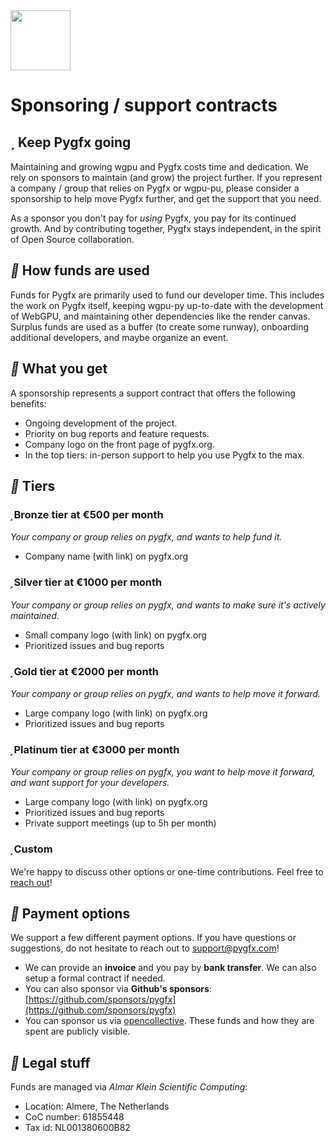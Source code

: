 <img src='pygfx1024.png' width='96px' height='96px' />

# Sponsoring / support contracts


## <i class='fas'></i> Keep Pygfx going

Maintaining and growing wgpu and Pygfx costs time and dedication. We rely on sponsors to maintain (and grow) the project further.
If you represent a company / group that relies on Pygfx or wgpu-pu, please consider a sponsorship to help move Pygfx further, and get the support that you need.

As a sponsor you don't pay for *using* Pygfx, you pay for its continued growth. And by contributing together, Pygfx stays independent, in the spirit of Open Source collaboration.


## <i class='fas'></i> How funds are used

Funds for Pygfx are primarily used to fund our developer time. This includes the work on Pygfx itself, keeping wgpu-py up-to-date with the development of WebGPU, and maintaining other dependencies like the render canvas.
Surplus funds are used as a buffer (to create some runway), onboarding additional developers, and maybe organize an event.


## <i class='fas'></i> What you get

A sponsorship represents a support contract that offers the following benefits:

* Ongoing development of the project.
* Priority on bug reports and feature requests.
* Company logo on the front page of pygfx.org.
* In the top tiers: in-person support to help you use Pygfx to the max.


## <i class='fas'></i> Tiers

<div class=sponsor-tier-box>
    <h3><i class='far'></i>Bronze tier at €500 per month</h3>
    <i>Your company or group relies on pygfx, and wants to help fund it.</i>
    <ul>
        <li>Company name (with link) on pygfx.org</li>
    </ul>
</div>

<div class=sponsor-tier-box>
    <h3><i class='far'></i>Silver tier at €1000 per month</h3>
    <i>Your company or group relies on pygfx, and wants to make sure it's actively maintained.</i>
    <ul>
        <li>Small company logo (with link) on pygfx.org</li>
        <li>Prioritized issues and bug reports</li>
    </ul>
</div>

<div class=sponsor-tier-box>
    <h3><i class='far'></i>Gold tier at €2000 per month</h3>
    <i>Your company or group relies on pygfx, and wants to help move it forward.</i>
    <ul>
        <li>Large company logo (with link) on pygfx.org</li>
        <li>Prioritized issues and bug reports</li>
    </ul>
</div>

<div class=sponsor-tier-box>
    <h3><i class='far'></i>Platinum tier at €3000 per month</h3>
    <i>Your company or group relies on pygfx, you want to help move it forward, and want support for your developers.</i>
    <ul>
        <li>Large company logo (with link) on pygfx.org</li>
        <li>Prioritized issues and bug reports</li>
        <li>Private support meetings (up to 5h per month)</li>
    </ul>
</div>

<div class=sponsor-tier-box>
    <h3><i class='far'></i>Custom</h3>
    We're happy to discuss other options or one-time contributions. Feel free to <a href='mailto:support@pygfx.com'>reach out</a>!
</div>


## <i class='fas'></i> Payment options

We support a few different payment options. If you have questions or suggestions, do not hesitate to reach out to [support@pygfx.com](mailto:support@pygfx.com)!

* We can provide an **invoice** and you pay by **bank transfer**. We can also setup a formal contract if needed.
* You can also sponsor via **Github's sponsors**: [https://github.com/sponsors/pygfx](https://github.com/sponsors/pygfx)
* You can sponsor us via [opencollective](https://opencollective.com/pygfx). These funds and how they are spent are publicly visible.


## <i class='fas'></i> Legal stuff

Funds are managed via *Almar Klein Scientific Computing*:

* Location: Almere, The Netherlands
* CoC number: 61855448
* Tax id: NL001380600B82

